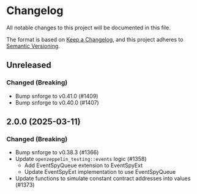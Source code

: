 <!-- markdownlint-disable MD024 -->

# Changelog

All notable changes to this project will be documented in this file.

The format is based on [Keep a Changelog](https://keepachangelog.com/en/1.1.0/),
and this project adheres to [Semantic Versioning](https://semver.org/spec/v2.0.0.html).

## Unreleased

### Changed (Breaking)

- Bump snforge to v0.41.0 (#1409)
- Bump snforge to v0.40.0 (#1407)

## 2.0.0 (2025-03-11)

### Changed (Breaking)

- Bump snforge to v0.38.3 (#1366)
- Update `openzeppelin_testing::events` logic (#1358)
  - Add EventSpyQueue extension to EventSpyExt
  - Update EventSpyExt implementation to use EventSpyQueue
- Update functions to simulate constant contract addresses into values (#1373)
